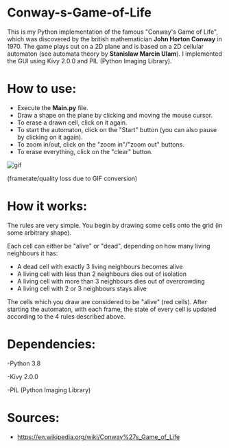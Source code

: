 # Conway-s-Game-of-Life

This is my Python implementation of the famous "Conway's Game of Life", which was discovered by the british mathematician <b>John Horton Conway</b> in 1970.
The game plays out on a 2D plane and is based on a 2D cellular automaton (see automata theory by <b>Stanislaw Marcin Ulam</b>). I implemented the GUI using Kivy 2.0.0
and PIL (Python Imaging Library).

# <b>How to use: </b>

- Execute the <b>Main.py</b> file.
- Draw a shape on the plane by clicking and moving the mouse cursor.
- To erase a drawn cell, click on it again.
- To start the automaton, click on the "Start" button (you can also pause by clicking on it again).
- To zoom in/out, click on the "zoom in"/"zoom out" buttons.
- To erase everything, click on the "clear" button. 

![gif](https://media.giphy.com/media/cD0W6gHurzo0i3VShF/giphy.gif)

(framerate/quality loss due to GIF conversion) 

# <b>How it works: </b>

The rules are very simple. You begin by drawing some cells onto the grid (in some arbitrary shape). 

Each cell can either be "alive" or "dead", depending on how many living neighbours it has:

- A dead cell with exactly 3 living neighbours becomes alive
- A living cell with less than 2 neighbours dies out of isolation
- A living cell with more than 3 neighbours dies out of overcrowding
- A living cell with 2 or 3 neighbours stays alive

The cells which you draw are considered to be "alive" (red cells). After starting the automaton, with each frame, the state of every cell is updated according to the 4 rules 
described above.


# <b>Dependencies:</b>

-Python 3.8

-Kivy 2.0.0

-PIL (Python Imaging Library)

# <b>Sources: </b>
- https://en.wikipedia.org/wiki/Conway%27s_Game_of_Life
